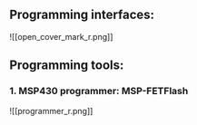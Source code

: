 ## Programming interfaces:

![[open_cover_mark_r.png]]
## Programming tools:
### 1. MSP430 programmer: MSP-FETFlash

![[programmer_r.png]]